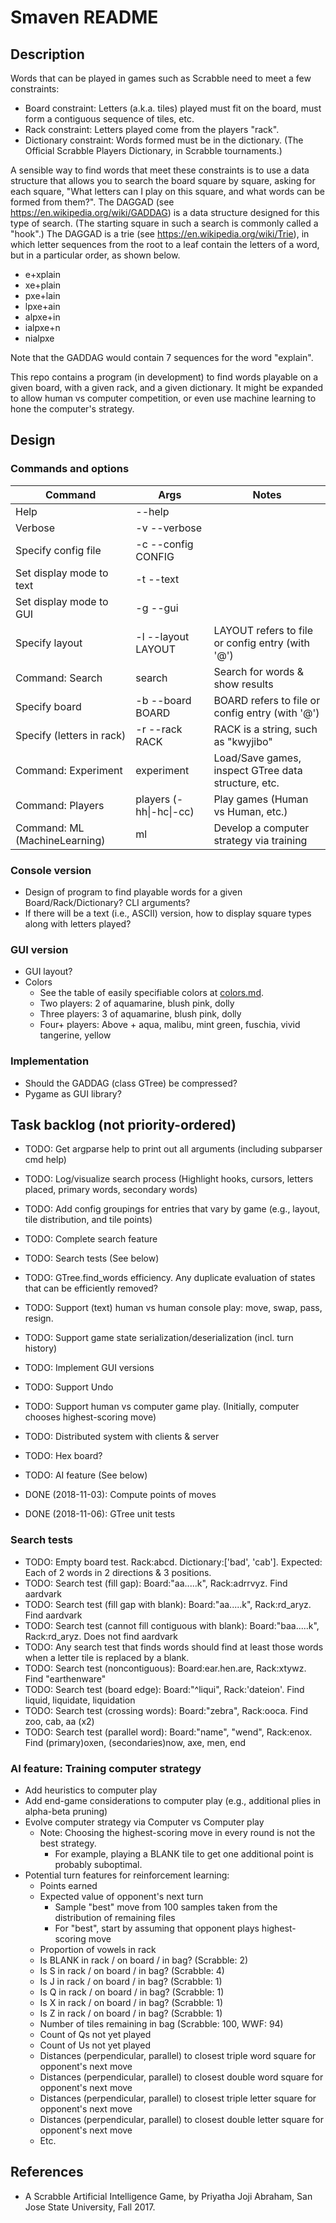 # Smaven README

## Description
Words that can be played in games such as Scrabble need to meet a few constraints:
* Board constraint: Letters (a.k.a. tiles) played must fit on the board, must form a contiguous sequence of tiles, etc.
* Rack constraint: Letters played come from the players "rack". 
* Dictionary constraint: Words formed must be in the dictionary. (The Official Scrabble Players Dictionary, in Scrabble tournaments.)

A sensible way to find words that meet these constraints is to use a data structure that allows you to search the board square by square, asking for each square, "What letters can I play on this square, and what words can be formed from them?". The DAGGAD (see https://en.wikipedia.org/wiki/GADDAG) is a data structure designed for this type of search. (The starting square in such a search is commonly called a "hook".) The DAGGAD is a trie (see https://en.wikipedia.org/wiki/Trie), in which letter sequences from the root to a leaf contain the letters of a word, but in a particular order, as shown below.
* e+xplain
* xe+plain
* pxe+lain
* lpxe+ain
* alpxe+in
* ialpxe+n
* nialpxe

Note that the GADDAG would contain 7 sequences for the word "explain".

This repo contains a program (in development) to find words playable on a given board, with a given rack, and a given dictionary.
It might be expanded to allow human vs computer competition, or even use machine learning to hone the computer's strategy.

## Design

### Commands and options

| Command                      | Args                   | Notes                                              |
| ---------------------------- | ---------------------- | -------------------------------------------------- |
| Help                         | --help                 |                                                    |
| Verbose                      | -v --verbose           |                                                    |
| Specify config file          | -c --config CONFIG     |                                                    |
| Set display mode to text     | -t --text              |                                                    |
| Set display mode to GUI      | -g --gui               |                                                    |
| Specify layout               | -l --layout LAYOUT     | LAYOUT refers to file or config entry (with '@')   |
| Command: Search              | search                 | Search for words & show results                    |
|   Specify board              |   -b --board BOARD     | BOARD refers to file or config entry (with '@')    |
|   Specify (letters in rack)  |   -r --rack RACK       | RACK is a string, such as "kwyjibo"                |
| Command: Experiment          | experiment             | Load/Save games, inspect GTree data structure, etc.|
| Command: Players             | players (-hh\|-hc\|-cc)| Play games (Human vs Human, etc.)                  |
| Command: ML (MachineLearning)| ml                     | Develop a computer strategy via training           |

### Console version
* Design of program to find playable words for a given Board/Rack/Dictionary? CLI arguments?
* If there will be a text (i.e., ASCII) version, how to display square types along with letters played?

### GUI version
* GUI layout?
* Colors
  * See the table of easily specifiable colors at [colors.md](./colors.md).
  * Two players:   2 of aquamarine, blush pink, dolly
  * Three players: 3 of aquamarine, blush pink, dolly
  * Four+ players: Above + aqua, malibu, mint green, fuschia, vivid tangerine, yellow

### Implementation
* Should the GADDAG (class GTree) be compressed?
* Pygame as GUI library?

## Task backlog (not priority-ordered)
* TODO: Get argparse help to print out all arguments (including subparser cmd help)
* TODO: Log/visualize search process (Highlight hooks, cursors, letters placed, primary words, secondary words)
* TODO: Add config groupings for entries that vary by game (e.g., layout, tile distribution, and tile points)
* TODO: Complete search feature
* TODO: Search tests (See below)
* TODO: GTree.find_words efficiency. Any duplicate evaluation of states that can be efficiently removed?
* TODO: Support (text) human vs human console play: move, swap, pass, resign.
* TODO: Support game state serialization/deserialization (incl. turn history)
* TODO: Implement GUI versions
* TODO: Support Undo
* TODO: Support human vs computer game play. (Initially, computer chooses highest-scoring move)
* TODO: Distributed system with clients & server
* TODO: Hex board?
* TODO: AI feature (See below)

* DONE (2018-11-03): Compute points of moves 
* DONE (2018-11-06): GTree unit tests

### Search tests
* TODO: Empty board test. Rack:abcd. Dictionary:['bad', 'cab']. Expected: Each of 2 words in 2 directions & 3 positions.
* TODO: Search test (fill gap): Board:"aa.....k", Rack:adrrvyz. Find aardvark
* TODO: Search test (fill gap with blank): Board:"aa.....k", Rack:rd_aryz. Find aardvark
* TODO: Search test (cannot fill contiguous with blank): Board:"baa.....k", Rack:rd_aryz. Does not find aardvark
* TODO: Any search test that finds words should find at least those words when a letter tile is replaced by a blank.
* TODO: Search test (noncontiguous): Board:ear.hen.are, Rack:xtywz. Find "earthenware"
* TODO: Search test (board edge): Board:"^liqui", Rack:'dateion'. Find liquid, liquidate, liquidation
* TODO: Search test (crossing words): Board:"zebra", Rack:ooca. Find zoo, cab, aa (x2) 
* TODO: Search test (parallel word): Board:"name", "wend", Rack:enox. Find (primary)oxen, (secondaries)now, axe, men, end

### AI feature: Training computer strategy
* Add heuristics to computer play
* Add end-game considerations to computer play (e.g., additional plies in alpha-beta pruning)
* Evolve computer strategy via Computer vs Computer play
  * Note: Choosing the highest-scoring move in every round is not the best strategy.
    * For example, playing a BLANK tile to get one additional point is probably suboptimal.
* Potential turn features for reinforcement learning:
  * Points earned
  * Expected value of opponent's next turn
    * Sample "best" move from 100 samples taken from the distribution of remaining files
    * For "best", start by assuming that opponent plays highest-scoring move
  * Proportion of vowels in rack
  * Is BLANK in rack / on board / in bag? (Scrabble: 2)
  * Is S in rack / on board / in bag? (Scrabble: 4)
  * Is J in rack / on board / in bag? (Scrabble: 1)
  * Is Q in rack / on board / in bag? (Scrabble: 1)
  * Is X in rack / on board / in bag? (Scrabble: 1)
  * Is Z in rack / on board / in bag? (Scrabble: 1)
  * Number of tiles remaining in bag (Scrabble: 100, WWF: 94)
  * Count of Qs not yet played
  * Count of Us not yet played
  * Distances (perpendicular, parallel) to closest triple word square for opponent's next move
  * Distances (perpendicular, parallel) to closest double word square for opponent's next move
  * Distances (perpendicular, parallel) to closest triple letter square for opponent's next move
  * Distances (perpendicular, parallel) to closest double letter square for opponent's next move
  * Etc.

## References

* A Scrabble Artificial Intelligence Game, by Priyatha Joji Abraham, San Jose State University, Fall 2017.
